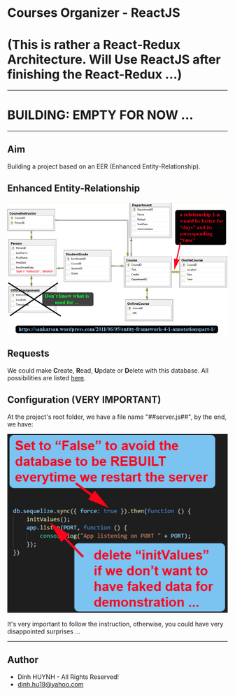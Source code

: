 # Courses Organizer - ReactJS
# (This is rather a React-Redux Architecture. Will Use ReactJS after finishing the React-Redux ...)

---
# BUILDING: EMPTY FOR NOW ...

---

## Aim
Building a project based on an EER (Enhanced Entity-Relationship).

## Enhanced Entity-Relationship

![alt text](assets/img/SchoolDataModel.jpg)

## Requests
We could make **C**reate, **R**ead, **U**pdate or **D**elete with this database. All possibilities are listed [here](./requests.md).

## Configuration (VERY IMPORTANT)

At the project's root folder, we have a file name "##server.js##", by the end, we have:

![alt text](assets/img/server_config.jpg)

It's very important to follow the instruction, otherwise, you could have very disappointed surprises ...

---------------

## Author
* Dinh HUYNH - All Rights Reserved!
* dinh.hu19@yahoo.com